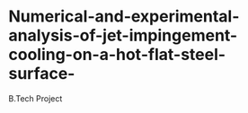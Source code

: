# Numerical-and-experimental-analysis-of-jet-impingement-cooling-on-a-hot-flat-steel-surface-
B.Tech Project
